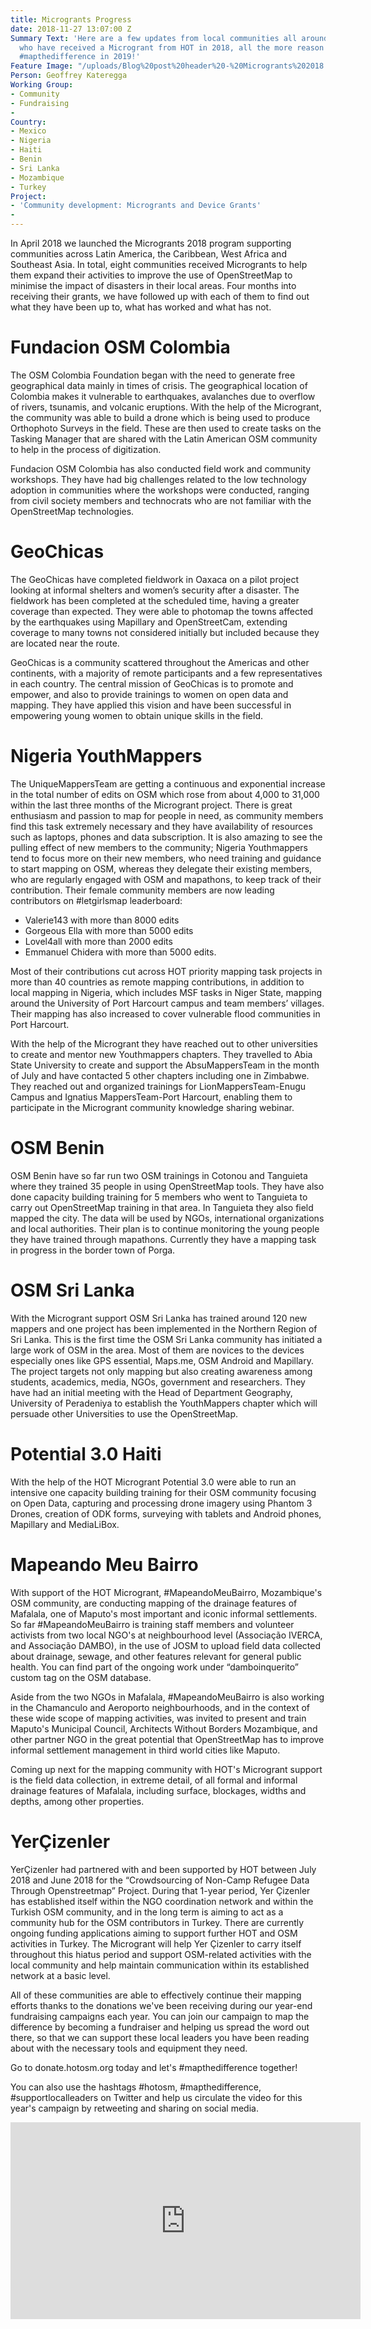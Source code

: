 ```yaml
---
title: Microgrants Progress
date: 2018-11-27 13:07:00 Z
Summary Text: 'Here are a few updates from local communities all around the world
  who have received a Microgrant from HOT in 2018, all the more reason to donate to
  #mapthedifference in 2019!'
Feature Image: "/uploads/Blog%20post%20header%20-%20Microgrants%202018.png"
Person: Geoffrey Kateregga
Working Group:
- Community
- Fundraising
- 
Country:
- Mexico
- Nigeria
- Haiti
- Benin
- Sri Lanka
- Mozambique
- Turkey
Project:
- 'Community development: Microgrants and Device Grants'
- 
---
```



In April 2018 we launched the Microgrants 2018 program supporting communities across Latin America, the Caribbean, West Africa and Southeast Asia. In total, eight communities received Microgrants to help them expand their activities to improve the use of OpenStreetMap to minimise the impact of disasters in their local areas. Four months into receiving their grants, we have followed up with each of them to find out what they have been up to, what has worked and what has not.

# Fundacion OSM Colombia
The OSM Colombia Foundation began with the need to generate free geographical data mainly in times of crisis. The geographical location of Colombia makes it vulnerable to earthquakes, avalanches due to overflow of rivers, tsunamis, and volcanic eruptions. With the help of the Microgrant, the community was able to build a drone which is being used to produce Orthophoto Surveys in the field. These are then used to create tasks on the Tasking Manager that are shared with the Latin American OSM community to help in the process of digitization.

Fundacion OSM Colombia has also conducted field work and community workshops. They have had big challenges related to the low technology adoption in communities where the workshops were conducted, ranging from civil society members and technocrats who are not familiar with the OpenStreetMap technologies. 

# GeoChicas
The GeoChicas have completed fieldwork in Oaxaca on a pilot project looking at informal shelters and women’s security after a disaster. The fieldwork has been completed at the scheduled time, having a greater coverage than expected. They were able to photomap the towns affected by the earthquakes using Mapillary and OpenStreetCam, extending coverage to many towns not considered initially but included because they are located near the route.  

GeoChicas is a community scattered throughout the Americas and other continents, with a majority of remote participants and a few representatives in each country. The central mission of GeoChicas is to promote and empower, and also to provide trainings to women on open data and mapping. They have applied this vision and have been successful in empowering young women to obtain unique skills in the field.


# Nigeria YouthMappers
The UniqueMappersTeam are getting a continuous and exponential increase in the total number of edits on OSM which rose from about 4,000 to 31,000 within the last three months of the Microgrant project. There is great enthusiasm and passion to map for people in need, as community members find this task extremely necessary  and they have availability of resources such as  laptops, phones and data subscription. It is also amazing to see the pulling effect of new members to the community; Nigeria Youthmappers tend to focus more on their new members, who need training and guidance to start mapping on OSM, whereas they delegate their existing members, who are regularly engaged with OSM and mapathons, to keep track of their contribution. Their female community members are now leading contributors on #letgirlsmap leaderboard:

- Valerie143 with more than 8000 edits 
- Gorgeous Ella with more than 5000 edits 
- Lovel4all with more than 2000 edits 
- Emmanuel Chidera with more than 5000 edits.

Most of their contributions cut across HOT priority mapping task projects in more than 40 countries as remote mapping contributions, in addition to local mapping in Nigeria, which includes MSF tasks in Niger State, mapping around the University of Port Harcourt campus and team members’ villages. Their mapping has also increased to cover vulnerable flood communities in Port Harcourt.

With the help of the Microgrant they have reached out to other universities to create and mentor new Youthmappers chapters. They travelled to Abia State University to create and support the AbsuMappersTeam in the month of July and have contacted 5 other chapters including one in Zimbabwe. They reached out and organized trainings for LionMappersTeam-Enugu Campus and Ignatius MappersTeam-Port Harcourt, enabling them to participate in the Microgrant community knowledge sharing webinar.


# OSM Benin
OSM Benin have so far run two OSM trainings in Cotonou and Tanguieta where they trained 35 people in using OpenStreetMap tools. They have also done capacity building training for 5 members who went to Tanguieta to carry out OpenStreetMap training in that area. In Tanguieta they also field mapped the city. The data will be used by NGOs, international organizations and local authorities. Their plan is to continue monitoring the young people they have trained through mapathons. Currently they have a mapping task in progress in the border town of Porga.


# OSM Sri Lanka
With the Microgrant support OSM Sri Lanka has trained around 120 new mappers and one project has been implemented in the Northern Region of Sri Lanka. This is the first time the OSM Sri Lanka community has initiated a large work of OSM in the area. Most of them are novices to the devices especially ones like GPS essential, Maps.me, OSM Android and Mapillary. The project targets not only mapping but also creating awareness among students, academics, media, NGOs, government and researchers. They have had an initial meeting with the Head of Department Geography, University of Peradeniya to establish the YouthMappers chapter which will persuade other Universities to use the OpenStreetMap.

# Potential 3.0 Haiti

With the help of the HOT Microgrant Potential 3.0 were able to run an intensive one capacity building training for their OSM community focusing on Open Data, capturing and processing drone imagery using Phantom 3 Drones, creation of ODK forms, surveying with tablets and Android phones, Mapillary and MediaLiBox. 

# Mapeando Meu Bairro

With support of the HOT Microgrant, #MapeandoMeuBairro, Mozambique's OSM community, are conducting mapping of the drainage features of Mafalala, one of Maputo's most important and iconic informal settlements. So far #MapeandoMeuBairro is training staff members and volunteer activists from two local NGO's at neighbourhood level (Associação IVERCA, and Associação DAMBO), in the use of JOSM to upload field data collected about drainage, sewage, and other features relevant for general public health. You can find part of the ongoing work under “damboinquerito” custom tag on the OSM database.

Aside from the two NGOs in Mafalala, #MapeandoMeuBairro is also working in the Chamanculo and Aeroporto neighbourhoods, and in the context of these wide scope of mapping activities, was invited to present and train Maputo's Municipal Council, Architects Without Borders Mozambique, and other partner NGO in the great potential that OpenStreetMap has to improve informal settlement management in third world cities like Maputo.

Coming up next for the mapping community with HOT's Microgrant support is the field data collection, in extreme detail, of all formal and informal drainage features of Mafalala, including surface, blockages, widths and depths, among other properties.

# YerÇizenler
YerÇizenler had partnered with and been supported by HOT between July 2018 and June 2018 for the “Crowdsourcing of Non-Camp Refugee Data Through Openstreetmap” Project. During that 1-year period, Yer Çizenler has established itself within the NGO coordination network and within the Turkish OSM community, and in the long term is aiming to act as a community hub for the OSM contributors in Turkey. There are currently ongoing funding applications aiming to support further HOT and OSM activities in Turkey. The Microgrant will help Yer Çizenler to carry itself throughout this hiatus period and support OSM-related activities with the local community and help maintain communication within its established network at a basic level.

All of these communities are able to effectively continue their mapping efforts thanks to the donations we've been receiving during our year-end fundraising campaigns each year. You can join our campaign to map the difference by becoming a fundraiser and helping us spread the word out there, so that we can support these local leaders you have been reading about with the necessary tools and equipment they need. 

Go to donate.hotosm.org today and let's #mapthedifference together!

You can also use the hashtags #hotosm, #mapthedifference, #supportlocalleaders on Twitter and help us circulate the video for this year's campaign by retweeting and sharing on social media.

<iframe width="560" height="315" src="https://www.youtube.com/embed/KTt_a_H-_j0" frameborder="0" allow="accelerometer; autoplay; encrypted-media; gyroscope; picture-in-picture" allowfullscreen></iframe>



